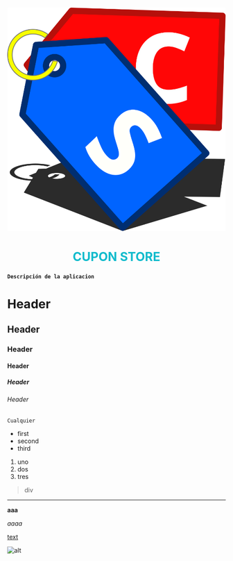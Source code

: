 
![alt](public/svg/logo.svg)



<!-- ## CUPON STORE -->
# <div align="center" style="color:#11bbcc;"><strong >  CUPON STORE </strong></div>

**```Descripción de la aplicacion```**

<!-- Cabecera -->
# Header
## Header
### Header
####  Header
#####  Header
######  Header

``` 
Cualquier 
```

<!-- Esta es una lista desondenada -->
- first
- second
- third

<!-- Lista Ordenada -->
1. uno
2. dos
3. tres


> div

<!-- linea separadora -->
***

<!-- Negrita -->
**aaa**

<!-- Italica -->
*aaaa*

<!-- link -->
[text](https://link)

<!-- Imagen -->
![alt](/public/img/favicon.ico)